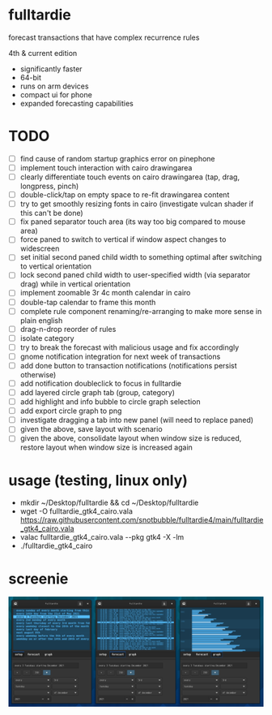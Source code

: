 # fulltardie

forecast transactions that have complex recurrence rules

4th & current edition
- significantly faster
- 64-bit
- runs on arm devices
- compact ui for phone
- expanded forecasting capabilities

# TODO
- [ ] find cause of random startup graphics error on pinephone
- [ ] implement touch interaction with cairo drawingarea
- [ ] clearly differentiate touch events on cairo drawingarea (tap, drag, longpress, pinch)
- [ ] double-click/tap on empty space to re-fit drawingarea content
- [ ] try to get smoothly resizing fonts in cairo (investigate vulcan shader if this can't be done)
- [ ] fix paned separator touch area (its way too big compared to mouse area)
- [ ] force paned to switch to vertical if window aspect changes to widescreen
- [ ] set initial second paned child width to something optimal after switching to vertical orientation
- [ ] lock second paned child width to user-specified width (via separator drag) while in vertical orientation
- [ ] implement zoomable 3r 4c month calendar in cairo
- [ ] double-tap calendar to frame this month
- [ ] complete rule component renaming/re-arranging to make more sense in plain english
- [ ] drag-n-drop reorder of rules
- [ ] isolate category
- [ ] try to break the forecast with malicious usage and fix accordingly
- [ ] gnome notification integration for next week of transactions
- [ ] add done button to transaction notifications (notifications persist otherwise)
- [ ] add notification doubleclick to focus in fulltardie
- [ ] add layered circle graph tab (group, category)
- [ ] add highlight and info bubble to circle graph selection
- [ ] add export circle graph to png
- [ ] investigate dragging a tab into new panel (will need to replace paned)
- [ ] given the above, save layout with scenario
- [ ] given the above, consolidate layout when window size is reduced, restore layout when window size is increased again

# usage (testing, linux only)
- mkdir ~/Desktop/fulltardie && cd ~/Desktop/fulltardie
- wget -O fulltardie_gtk4_cairo.vala https://raw.githubusercontent.com/snotbubble/fulltardie4/main/fulltardie_gtk4_cairo.vala
- valac fulltardie_gtk4_cairo.vala --pkg gtk4 -X -lm
- ./fulltardie_gtk4_cairo

# screenie
![screenie](./211203_fulltardie4_screenie.png)
